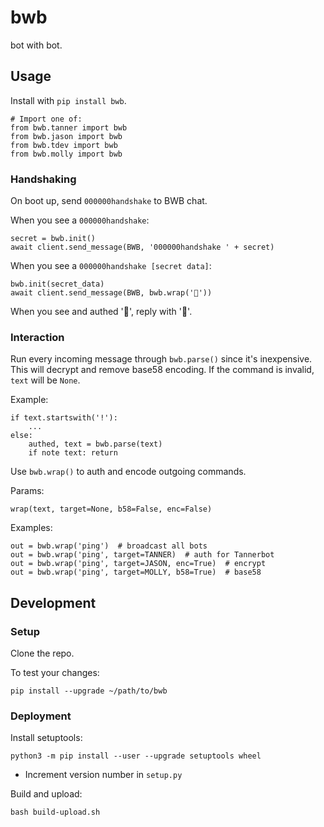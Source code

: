 # bwb

bot with bot.

## Usage

Install with `pip install bwb`.

```
# Import one of:
from bwb.tanner import bwb
from bwb.jason import bwb
from bwb.tdev import bwb
from bwb.molly import bwb
```

### Handshaking

On boot up, send `000000handshake` to BWB chat.

When you see a `000000handshake`:

```
secret = bwb.init()
await client.send_message(BWB, '000000handshake ' + secret)
```

When you see a `000000handshake [secret data]`:

```
bwb.init(secret_data)
await client.send_message(BWB, bwb.wrap('🤝'))
```

When you see and authed '🤝', reply with '🤝'.

### Interaction

Run every incoming message through `bwb.parse()` since it's inexpensive. This will decrypt and remove base58 encoding. If the command is invalid, `text` will be `None`.

Example:

```
if text.startswith('!'):
    ...
else:
    authed, text = bwb.parse(text)
    if note text: return
```

Use `bwb.wrap()` to auth and encode outgoing commands.

Params:

```
wrap(text, target=None, b58=False, enc=False)
```

Examples:
```
out = bwb.wrap('ping')  # broadcast all bots
out = bwb.wrap('ping', target=TANNER)  # auth for Tannerbot
out = bwb.wrap('ping', target=JASON, enc=True)  # encrypt
out = bwb.wrap('ping', target=MOLLY, b58=True)  # base58
```

## Development

### Setup

Clone the repo.

To test your changes:

```
pip install --upgrade ~/path/to/bwb
```

### Deployment

Install setuptools:

```
python3 -m pip install --user --upgrade setuptools wheel
```

* Increment version number in `setup.py`

Build and upload:

```
bash build-upload.sh
```
